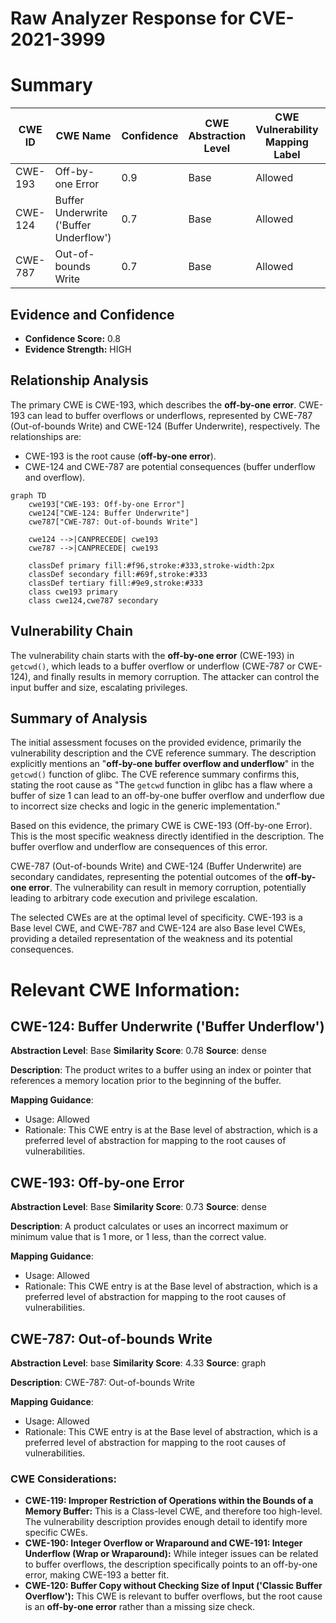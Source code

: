 # Raw Analyzer Response for CVE-2021-3999

# Summary
| CWE ID | CWE Name | Confidence | CWE Abstraction Level | CWE Vulnerability Mapping Label | CWE-Vulnerability Mapping Notes |
|---|---|---|---|---|---|
| CWE-193 | Off-by-one Error | 0.9 | Base | Allowed | Primary CWE |
| CWE-124 | Buffer Underwrite ('Buffer Underflow') | 0.7 | Base | Allowed | Secondary Candidate |
| CWE-787 | Out-of-bounds Write | 0.7 | Base | Allowed | Secondary Candidate |

## Evidence and Confidence

*   **Confidence Score:** 0.8
*   **Evidence Strength:** HIGH

## Relationship Analysis
The primary CWE is CWE-193, which describes the **off-by-one error**.
CWE-193 can lead to buffer overflows or underflows, represented by CWE-787 (Out-of-bounds Write) and CWE-124 (Buffer Underwrite), respectively. The relationships are:
  - CWE-193 is the root cause (**off-by-one error**).
  - CWE-124 and CWE-787 are potential consequences (buffer underflow and overflow).

```mermaid
graph TD
    cwe193["CWE-193: Off-by-one Error"]
    cwe124["CWE-124: Buffer Underwrite"]
    cwe787["CWE-787: Out-of-bounds Write"]
    
    cwe124 -->|CANPRECEDE| cwe193
    cwe787 -->|CANPRECEDE| cwe193
    
    classDef primary fill:#f96,stroke:#333,stroke-width:2px
    classDef secondary fill:#69f,stroke:#333
    classDef tertiary fill:#9e9,stroke:#333
    class cwe193 primary
    class cwe124,cwe787 secondary
```

## Vulnerability Chain
The vulnerability chain starts with the **off-by-one error** (CWE-193) in `getcwd()`, which leads to a buffer overflow or underflow (CWE-787 or CWE-124), and finally results in memory corruption. The attacker can control the input buffer and size, escalating privileges.

## Summary of Analysis
The initial assessment focuses on the provided evidence, primarily the vulnerability description and the CVE reference summary. The description explicitly mentions an "**off-by-one buffer overflow and underflow**" in the `getcwd()` function of glibc. The CVE reference summary confirms this, stating the root cause as "The `getcwd` function in glibc has a flaw where a buffer of size 1 can lead to an off-by-one buffer overflow and underflow due to incorrect size checks and logic in the generic implementation."

Based on this evidence, the primary CWE is CWE-193 (Off-by-one Error). This is the most specific weakness directly identified in the description. The buffer overflow and underflow are consequences of this error.

CWE-787 (Out-of-bounds Write) and CWE-124 (Buffer Underwrite) are secondary candidates, representing the potential outcomes of the **off-by-one error**. The vulnerability can result in memory corruption, potentially leading to arbitrary code execution and privilege escalation.

The selected CWEs are at the optimal level of specificity. CWE-193 is a Base level CWE, and CWE-787 and CWE-124 are also Base level CWEs, providing a detailed representation of the weakness and its potential consequences.

# Relevant CWE Information:

## CWE-124: Buffer Underwrite ('Buffer Underflow')
**Abstraction Level**: Base
**Similarity Score**: 0.78
**Source**: dense

**Description**:
The product writes to a buffer using an index or pointer that references a memory location prior to the beginning of the buffer.

**Mapping Guidance**:
- Usage: Allowed
- Rationale: This CWE entry is at the Base level of abstraction, which is a preferred level of abstraction for mapping to the root causes of vulnerabilities.

## CWE-193: Off-by-one Error
**Abstraction Level**: Base
**Similarity Score**: 0.73
**Source**: dense

**Description**:
A product calculates or uses an incorrect maximum or minimum value that is 1 more, or 1 less, than the correct value.

**Mapping Guidance**:
- Usage: Allowed
- Rationale: This CWE entry is at the Base level of abstraction, which is a preferred level of abstraction for mapping to the root causes of vulnerabilities.

## CWE-787: Out-of-bounds Write
**Abstraction Level**: base
**Similarity Score**: 4.33
**Source**: graph

**Description**:
CWE-787: Out-of-bounds Write

**Mapping Guidance**:
- Usage: Allowed
- Rationale: This CWE entry is at the Base level of abstraction, which is a preferred level of abstraction for mapping to the root causes of vulnerabilities.

### CWE Considerations:
- **CWE-119: Improper Restriction of Operations within the Bounds of a Memory Buffer:** This is a Class-level CWE, and therefore too high-level. The vulnerability description provides enough detail to identify more specific CWEs.
- **CWE-190: Integer Overflow or Wraparound and CWE-191: Integer Underflow (Wrap or Wraparound):** While integer issues can be related to buffer overflows, the description specifically points to an off-by-one error, making CWE-193 a better fit.
- **CWE-120: Buffer Copy without Checking Size of Input ('Classic Buffer Overflow'):** This CWE is relevant to buffer overflows, but the root cause is an **off-by-one error** rather than a missing size check.